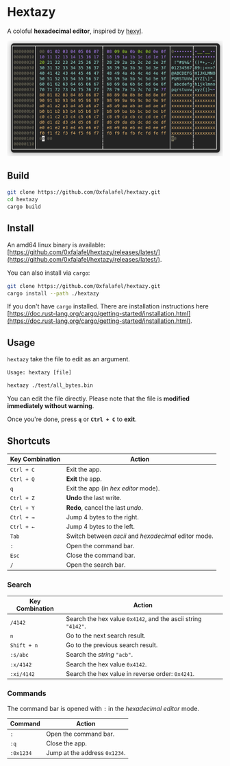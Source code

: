 # Hextazy

A coloful __hexadecimal editor__, inspired by [hexyl](https://github.com/sharkdp/hexyl).

![Illustration with all possible bytes](./images/hextazy.png)

## Build

```bash
git clone https://github.com/0xfalafel/hextazy.git
cd hextazy
cargo build
```

## Install

An amd64 linux binary is available: [https://github.com/0xfalafel/hextazy/releases/latest/](https://github.com/0xfalafel/hextazy/releases/latest/).

You can also install via `cargo`:

```bash
git clone https://github.com/0xfalafel/hextazy.git
cargo install --path ./hextazy
```

If you don't have `cargo` installed. There are installation instructions here [https://doc.rust-lang.org/cargo/getting-started/installation.html](https://doc.rust-lang.org/cargo/getting-started/installation.html).

## Usage

`hextazy` take the file to edit as an argument.

```
Usage: hextazy [file]
```

```bash
hextazy ./test/all_bytes.bin
```

You can edit the file directly. Please note that the file is __modified immediately without warning__.

Once you're done, press __`q`__ or __`Ctrl + C`__ to __exit__.

## Shortcuts

| Key Combination   | Action       |
|-------------------|--------------|
| `Ctrl + C`        | Exit the app. |
| `Ctrl + Q`        | __Exit__ the app. |
| `q`               | Exit the app (in _hex editor_ mode). |
| `Ctrl + Z`        | __Undo__ the last write. |
| `Ctrl + Y`        | __Redo__, cancel the last _undo_. |
| `Ctrl + →`        | Jump 4 bytes to the right. |
| `Ctrl + ←`        | Jump 4 bytes to the left. |
| `Tab`             | Switch between _ascii_ and _hexadecimal_ editor mode. |
| `:`               | Open the command bar. |
| `Esc`             | Close the command bar. |
| `/`               | Open the search bar. |

### Search

| Key Combination   | Action       |
|-------------------|--------------|
| `/4142`           | Search the hex value `0x4142`, and the ascii string `"4142"`. |
| `n`               | Go to the next search result. |
| `Shift + n`       | Go to the previous search result. |
| `:s/abc`          | Search the _string_ `"acb"`. |
| `:x/4142`         | Search the hex value `0x4142`. |
| `:xi/4142`        | Search the hex value in reverse order: `0x4241`. |

### Commands

The command bar is opened with `:` in the _hexadecimal editor_ mode.

| Command           | Action       |
|-------------------|--------------|
| `:`               | Open the command bar. |
| `:q`              | Close the app. |
| `:0x1234`         | Jump at the address `0x1234`. |
